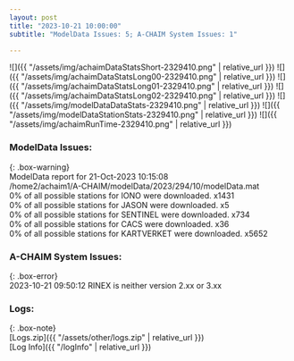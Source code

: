 ```yaml
---
layout: post
title: "2023-10-21 10:00:00"
subtitle: "ModelData Issues: 5; A-CHAIM System Issues: 1"

---
```


![]({{ "/assets/img/achaimDataStatsShort-2329410.png" | relative_url }})
![]({{ "/assets/img/achaimDataStatsLong00-2329410.png" | relative_url }})
![]({{ "/assets/img/achaimDataStatsLong01-2329410.png" | relative_url }})
![]({{ "/assets/img/achaimDataStatsLong02-2329410.png" | relative_url }})
![]({{ "/assets/img/modelDataDataStats-2329410.png" | relative_url }})
![]({{ "/assets/img/modelDataStationStats-2329410.png" | relative_url }})
![]({{ "/assets/img/achaimRunTime-2329410.png" | relative_url }})


### ModelData Issues:  
  
{: .box-warning}  
 ModelData report for 21-Oct-2023 10:15:08   
 /home2/achaim1/A-CHAIM/modelData/2023/294/10/modelData.mat   
 0% of all possible stations for IONO were downloaded. x1431   
 0% of all possible stations for JASON were downloaded. x5   
 0% of all possible stations for SENTINEL were downloaded. x734   
 0% of all possible stations for CACS were downloaded. x36   
 0% of all possible stations for KARTVERKET were downloaded. x5652   
  
### A-CHAIM System Issues:  
  
{: .box-error}  
2023-10-21 09:50:12 RINEX is neither version 2.xx or 3.xx  

### Logs:  
  
{: .box-note}  
[Logs.zip]({{ "/assets/other/logs.zip" | relative_url }})  
[Log Info]({{ "/logInfo" | relative_url }})  
